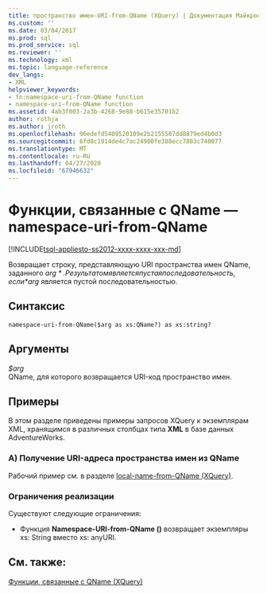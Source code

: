 ```yaml
---
title: пространство имен-URI-from-QName (XQuery) | Документация Майкрософт
ms.custom: ''
ms.date: 03/04/2017
ms.prod: sql
ms.prod_service: sql
ms.reviewer: ''
ms.technology: xml
ms.topic: language-reference
dev_langs:
- XML
helpviewer_keywords:
- fn:namespace-uri-from-QName function
- namespace-uri-from-QName function
ms.assetid: 4ab3f003-2a3b-4268-9e88-b615e35701b2
author: rothja
ms.author: jroth
ms.openlocfilehash: 96edefd5409520109e2b2155507dd8879ed4b0d3
ms.sourcegitcommit: 6fd8c1914de4c7ac24900fe388ecc7883c740077
ms.translationtype: MT
ms.contentlocale: ru-RU
ms.lasthandoff: 04/27/2020
ms.locfileid: "67946632"
---
```

# <a name="functions-related-to-qnames---namespace-uri-from-qname"></a>Функции, связанные с QName — namespace-uri-from-QName
[!INCLUDE[tsql-appliesto-ss2012-xxxx-xxxx-xxx-md](../includes/tsql-appliesto-ss2012-xxxx-xxxx-xxx-md.md)]

  Возвращает строку, представляющую URI пространства имен QName, заданного *$arg*. Результатом является пустая последовательность, если *$arg* является пустой последовательностью.  
  
## <a name="syntax"></a>Синтаксис  
  
```  
namespace-uri-from-QName($arg as xs:QName?) as xs:string?  
```  
  
## <a name="arguments"></a>Аргументы  
 *$arg*  
 QName, для которого возвращается URI-код пространство имен.  
  
## <a name="examples"></a>Примеры  
 В этом разделе приведены примеры запросов XQuery к экземплярам XML, хранящимся в различных столбцах типа **XML** в базе данных AdventureWorks.  
  
### <a name="a-retrieve-the-namespace-uri-from-a-qname"></a>А) Получение URI-адреса пространства имен из QName  
 Рабочий пример см. в разделе [local-name-from-QName &#40;XQuery&#41;](../xquery/functions-related-to-qnames-local-name-from-qname.md).  
  
### <a name="implementation-limitations"></a>Ограничения реализации  
 Существуют следующие ограничения:  
  
-   Функция **Namespace-URI-from-QName ()** возвращает экземпляры xs: String вместо xs: anyURI.  
  
## <a name="see-also"></a>См. также:  
 [Функции, связанные с QName &#40;XQuery&#41;](https://msdn.microsoft.com/library/7e07eb26-f551-4b63-ab77-861684faff71)  
  
  
